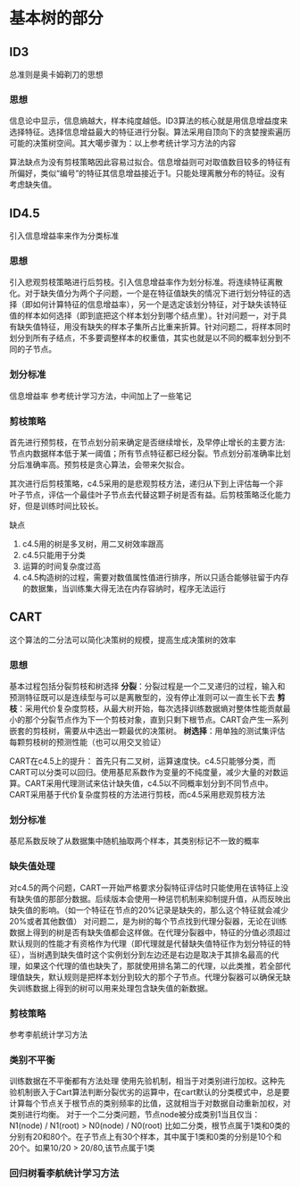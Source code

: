 # 基本树的部分
## ID3
总准则是奥卡姆剃刀的思想

### 思想
信息论中显示，信息熵越大，样本纯度越低。ID3算法的核心就是用信息增益度来选择特征。选择信息增益最大的特征进行分裂。算法采用自顶向下的贪婪搜索遍历可能的决策树空间。其大噶步骤为：以上参考统计学习方法的内容

算法缺点为没有剪枝策略因此容易过拟合。信息增益则可对取值数目较多的特征有所偏好，类似“编号”的特征其信息增益接近于1。只能处理离散分布的特征。没有考虑缺失值。

## ID4.5
引入信息增益率来作为分类标准
### 思想
引入悲观剪枝策略进行后剪枝。引入信息增益率作为划分标准。将连续特征离散化。对于缺失值分为两个子问题，一个是在特征值缺失的情况下进行划分特征的选择（即如何计算特征的信息增益率），另一个是选定该划分特征，对于缺失该特征值的样本如何选择（即到底把这个样本划分到哪个结点里）。针对问题一，对于具有缺失值特征，用没有缺失的样本子集所占比重来折算。针对问题二，将样本同时划分到所有子结点，不多要调整样本的权重值，其实也就是以不同的概率划分到不同的子节点。
### 划分标准
信息增益率 参考统计学习方法，中间加上了一些笔记
### 剪枝策略
首先进行预剪枝，在节点划分前来确定是否继续增长，及早停止增长的主要方法:节点内数据样本低于某一阈值；所有节点特征都已经分裂。节点划分前准确率比划分后准确率高。预剪枝是贪心算法，会带来欠拟合。

其次进行后剪枝策略，c4.5采用的是悲观剪枝方法，递归从下到上评估每一个非叶子节点，评估一个最佳叶子节点去代替这颗子树是否有益。后剪枝策略泛化能力好，但是训练时间比较长。

缺点
1. c4.5用的树是多叉树，用二叉树效率跟高
2. c4.5只能用于分类
3. 运算的时间复杂度过高
4. c4.5构造树的过程，需要对数值属性值进行排序，所以只适合能够驻留于内存的数据集，当训练集大得无法在内存容纳时，程序无法运行
 
## CART
这个算法的二分法可以简化决策树的规模，提高生成决策树的效率
### 思想
基本过程包括分裂剪枝和树选择
**分裂**：分裂过程是一个二叉递归的过程，输入和预测特征既可以是连续型与可以是离散型的，没有停止准则可以一直生长下去
**剪枝**：采用代价复杂度剪枝，从最大树开始，每次选择训练数据熵对整体性能贡献最小的那个分裂节点作为下一个剪枝对象，直到只剩下根节点。CART会产生一系列嵌套的剪枝树，需要从中选出一颗最优的决策树。
**树选择**：用单独的测试集评估每颗剪枝树的预测性能（也可以用交叉验证）

CART在c4.5上的提升：
首先只有二叉树，运算速度快。c4.5只能够分类，而CART可以分类可以回归。使用基尼系数作为变量的不纯度量，减少大量的对数运算。CART采用代理测试来估计缺失值，c4.5以不同概率划分到不同节点中。CART采用基于代价复杂度剪枝的方法进行剪枝，而c4.5采用悲观剪枝方法
### 划分标准
基尼系数反映了从数据集中随机抽取两个样本，其类别标记不一致的概率
### 缺失值处理
对c4.5的两个问题，CART一开始严格要求分裂特征评估时只能使用在该特征上没有缺失值的那部分数据。后续版本会使用一种惩罚机制来抑制提升值，从而反映出缺失值的影响。（如一个特征在节点的20%记录是缺失的，那么这个特征就会减少20%或者其他数值）
对问题二，是为树的每个节点找到代理分裂器，无论在训练数据上得到的树是否有缺失值都会这样做。在代理分裂器中，特征的分值必须超过默认规则的性能才有资格作为代理（即代理就是代替缺失值特征作为划分特征的特征），当树遇到缺失值时这个实例划分到左边还是右边是取决于其排名最高的代理，如果这个代理的值也缺失了，那就使用排名第二的代理，以此类推，若全部代理值缺失，默认规则是把样本划分到较大的那个子节点。代理分裂器可以确保无缺失训练数据上得到的树可以用来处理包含缺失值的新数据。
### 剪枝策略
参考李航统计学习方法
### 类别不平衡
训练数据在不平衡都有方法处理
使用先验机制，相当于对类别进行加权。这种先验机制嵌入于Cart算法判断分裂优劣的运算中，在cart默认的分类模式中，总是要计算每个节点关于根节点的类别频率的比值，这就相当于对数据自动重新加权，对类别进行均衡。
对于一个二分类问题，节点node被分成类别1当且仅当：
N1(node) / N1(root) > N0(node) / N0(root)
比如二分类，根节点属于1类和0类的分别有20和80个。在子节点上有30个样本，其中属于1类和0类的分别是10个和20个。如果10/20 > 20/80,该节点属于1类
### 回归树看李航统计学习方法
